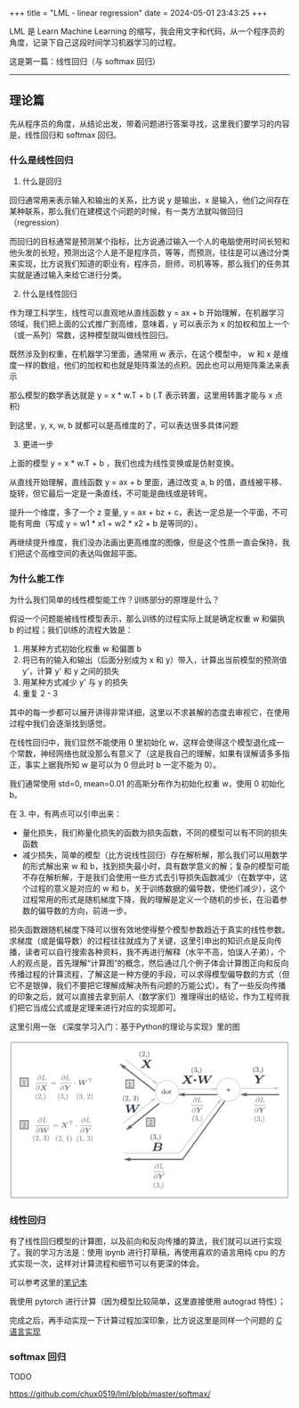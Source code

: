 +++
title = "LML - linear regression"
date = 2024-05-01 23:43:25
+++

LML 是 Learn Machine Learning 的缩写，我会用文字和代码，从一个程序员的角度，记录下自己这段时间学习机器学习的过程。

这是第一篇：线性回归（与 softmax 回归）

<!-- more -->

- - -

## 理论篇

先从程序员的角度，从结论出发，带着问题进行答案寻找，这里我们要学习的内容是，线性回归和 softmax 回归。

### 什么是线性回归

1. 什么是回归

回归通常用来表示输入和输出的关系，比方说 y 是输出，x 是输入，他们之间存在某种联系，那么我们在建模这个问题的时候，有一类方法就叫做回归（regression）

而回归的目标通常是预测某个指标，比方说通过输入一个人的电脑使用时间长短和他头发的长短，预测出这个人是不是程序员，等等，而预测，往往是可以通过分类来实现，比方说我们知道的职业有，程序员，厨师，司机等等，那么我们的任务其实就是通过输入来给它进行分类。

2. 什么是线性回归

作为理工科学生，线性可以直观地从直线函数 y = ax + b 开始理解，在机器学习领域，我们把上面的公式推广到高维，意味着，y 可以表示为 x 的加权和加上一个（或一系列）常数，这种模型就叫做线性回归。

既然涉及到权重，在机器学习里面，通常用 w 表示，在这个模型中， w 和 x 是维度一样的数组，他们的加权和也就是矩阵乘法的点积。因此也可以用矩阵乘法来表示

那么模型的数学表达就是 y = x * w.T + b (.T 表示转置，这里用转置才能与 x 点积)

到这里，y, x, w, b 就都可以是高维度的了，可以表达很多具体问题

3. 更进一步

上面的模型 y = x * w.T + b ，我们也成为线性变换或是仿射变换。

从直线开始理解，直线函数  y = ax + b 里面，通过改变 a, b 的值，直线被平移、旋转，但它最后一定是一条直线，不可能是曲线或是转弯。

提升一个维度，多了一个 z 变量, y = ax + bz + c，表达一定总是一个平面，不可能有弯曲（写成 y = w1 * x1 + w2 * x2 + b 是等同的）。

再继续提升维度，我们没办法画出更高维度的图像，但是这个性质一直会保持，我们把这个高维空间的表达叫做超平面。


### 为什么能工作

为什么我们简单的线性模型能工作？训练部分的原理是什么？

假设一个问题能被线性模型表示，那么训练的过程实际上就是确定权重 w 和偏执 b 的过程；我们训练的流程大致是：

1. 用某种方式初始化权重 w 和偏置 b
2. 将已有的输入和输出（后面分别成为 x 和 y）带入，计算出当前模型的预测值 y'，计算 y' 和 y 之间的损失
3. 用某种方式减少 y' 与 y 的损失
4. 重复 2 - 3

其中的每一步都可以展开讲得非常详细，这里以不求甚解的态度去审视它，在使用过程中我们会逐渐找到感觉。

在线性回归中，我们显然不能使用 0 里初始化 w，这样会使得这个模型退化成一个常数，神经网络也就没那么有意义了（这是我自己的理解，如果有误解请多多指正，事实上据我所知 w 是可以为 0 但此时 b 一定不能为 0）。

我们通常使用 std=0, mean=0.01 的高斯分布作为初始化权重 w，使用 0 初始化 b。

在 3. 中，有两点可以引申出来：

- 量化损失，我们称量化损失的函数为损失函数，不同的模型可以有不同的损失函数
- 减少损失，简单的模型（比方说线性回归）存在解析解，那么我们可以用数学的形式解出来 w 和 b，找到损失最小时，具有数学意义的解；复杂的模型可能不存在解析解，于是我们会使用一些方式去引导损失函数减少（在数学中，这个过程的意义是对应的 w 和 b，关于训练数据的偏导数，使他们减少），这个过程常用的形式是随机梯度下降，我的理解是定义一个随机的步长，在沿着参数的偏导数的方向，前进一步。

损失函数跟随机梯度下降可以很有效地使得整个模型参数趋近于真实的线性参数。求梯度（或是偏导数）的过程往往就成为了关键，这里引申出的知识点是反向传播，读者可以自行搜索各种资料，我不再进行解释（水平不高，怕误人子弟），个人的观点是，首先理解“计算图”的概念，然后通过几个例子体会计算图正向和反向传播过程的计算流程，了解这是一种方便的手段，可以求得模型偏导数的方式（但它不是银弹，我们不要把它理解成解决所有问题的万能公式）。有了一些反向传播的印象之后，就可以直接去拿到前人（数学家们）推理得出的结论，作为工程师我们把它当成公式或是定理来进行对应的实现即可。

这里引用一张 《深度学习入门：基于Python的理论与实现》里的图

![affine_01.png](./affine_01.png)

### 线性回归

有了线性回归模型的计算图，以及前向和反向传播的算法，我们就可以进行实现了。我的学习方法是：使用 ipynb 进行打草稿，再使用喜欢的语言用纯 cpu 的方式实现一次，这样对计算流程和细节可以有更深的体会。

可以参考这里的[笔记本](https://github.com/chux0519/lml/blob/master/linear/linear.ipynb)

我使用 pytorch 进行计算（因为模型比较简单，这里直接使用 autograd 特性）；

完成之后，再手动实现一下计算过程加深印象，比方说这里是同样一个问题的 [C 语言实现](https://github.com/chux0519/lml/blob/master/linear/linear.c)

### softmax 回归

TODO

https://github.com/chux0519/lml/blob/master/softmax/